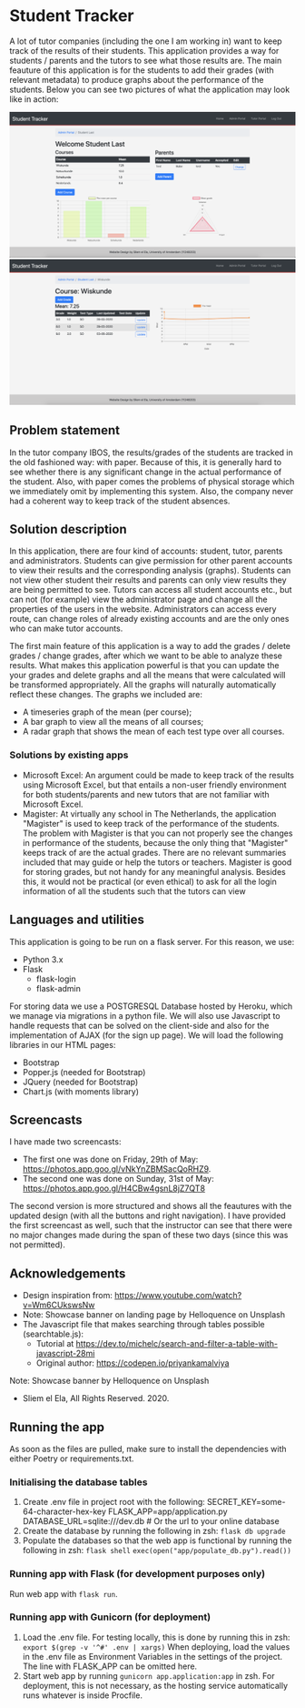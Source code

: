 # Student Tracker

A lot of tutor companies (including the one I am working in) want to keep track of the results of their students. 
This application provides a way for students / parents and the tutors to see what those results are. 
The main feauture of this application is for the students to add their grades (with relevant metadata) to produce graphs about the performance of the students. 
Below you can see two pictures of what the application may look like in action:

<img src="doc/img/student-page.png" alt="A screenshot of the portal of a student" width="650">
<img src="doc/img/course-page.png" alt="A screenshot of the portal of a course of a student" width="650">

## Problem statement

In the tutor company IBOS, the results/grades of the students are tracked in the old fashioned way: with paper. Because of this, it is generally hard to see whether there is any significant change in the actual performance of the student. Also, with paper comes the problems of physical storage which we immediately omit by implementing this system.
Also, the company never had a coherent way to keep track of the student absences.

## Solution description

In this application, there are four kind of accounts: student, tutor, parents and administrators. Students can give permission for other parent accounts to view their results and the corresponding analysis (graphs). Students can not view other student their results and parents can only view results they are being permitted to see. Tutors can access all student accounts etc., but can not (for example) view the administrator page and change all the properties of the users in the website. Administrators can access every route, can change roles of already existing accounts and are the only ones who can make tutor accounts.

The first main feature of this application is a way to add the grades / delete grades / change grades, after which we want to be able to analyze these results.
What makes this application powerful is that you can update the your grades and delete graphs and all the means that were calculated will be transformed appropriately. All the graphs will naturally automatically reflect these changes. The graphs we included are:
- A timeseries graph of the mean (per course);
- A bar graph to view all the means of all courses;
- A radar graph that shows the mean of each test type over all courses.

### Solutions by existing apps

- Microsoft Excel: An argument could be made to keep track of the results using Microsoft Excel, but that entails a non-user friendly environment for both students/parents and new tutors that are not familiar with Microsoft Excel. 
- Magister: At virtually any school in The Netherlands, the application "Magister" is used to keep track of the performance of the students. The problem with Magister is that you can not properly see the changes in performance of the students, because the only thing that "Magister" keeps track of are the actual grades. There are no relevant summaries included that may guide or help the tutors or teachers. Magister is good for storing grades, but not handy for any meaningful analysis. Besides this, it would not be practical (or even ethical) to ask for all the login information of all the students such that the tutors can view  

## Languages and utilities
This application is going to be run on a flask server. For this reason, we use:
- Python 3.x
- Flask 
    - flask-login
    - flask-admin

For storing data we use a POSTGRESQL Database hosted by Heroku, which we manage via migrations in a python file. 
We will also use Javascript to handle requests that can be solved on the client-side and also for the implementation of AJAX (for the sign up page).
We will load the following libraries in our HTML pages:
- Bootstrap
- Popper.js (needed for Bootstrap)
- JQuery (needed for Bootstrap)
- Chart.js (with moments library)

## Screencasts
I have made two screencasts:
- The first one was done on Friday, 29th of May: https://photos.app.goo.gl/vNkYnZBMSacQoRHZ9. 
- The second one was done on Sunday, 31st of May: https://photos.app.goo.gl/H4CBw4gsnL8jZ7QT8

The second version is more structured and shows all the feautures with the updated design (with all the buttons and right navigation). I have provided the first screencast as well, such that the instructor can see that there were no major changes made during the span of these two days (since this was not permitted). 

## Acknowledgements
- Design inspiration from: https://www.youtube.com/watch?v=Wm6CUkswsNw
- Note: Showcase banner on landing page by Helloquence on Unsplash
- The Javascript file that makes searching through tables possible (searchtable.js): 
    - Tutorial at https://dev.to/michelc/search-and-filter-a-table-with-javascript-28mi
    - Original author: https://codepen.io/priyankamalviya

Note: Showcase banner by Helloquence on Unsplash

- Sliem el Ela, All Rights Reserved. 2020.

## Running the app
As soon as the files are pulled, make sure to install the dependencies with either Poetry or requirements.txt.

### Initialising the database tables
1. Create .env file in project root with the following:
    SECRET_KEY=some-64-character-hex-key
    FLASK_APP=app/application.py
    DATABASE_URL=sqlite:///dev.db # Or the url to your online database
2. Create the database by running the following in zsh:
    `flask db upgrade` 
3. Populate the databases so that the web app is functional by running the following in zsh:
    `flask shell`
    `exec(open("app/populate_db.py").read())`

### Running app with Flask (for development purposes only)
Run web app with `flask run`.

### Running app with Gunicorn (for deployment)
1. Load the .env file. For testing locally, this is done by running this in zsh:
    `export $(grep -v '^#' .env | xargs)`
    When deploying, load the values in the .env file as Environment Variables in the settings of the project. The line with FLASK_APP can be omitted here.
2. Start web app by running `gunicorn app.application:app` in zsh.
    For deployment, this is not necessary, as the hosting service automatically runs whatever is inside Procfile.